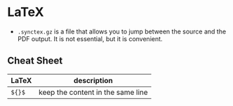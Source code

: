 # LaTeX

- `.synctex.gz` is a file that allows you to jump between the source and the PDF output. It is not essential, but it is convenient.

## Cheat Sheet

| LaTeX | description |
| ----- | ----------- |
| `${}$` | keep the content in the same line |
